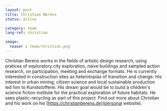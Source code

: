 ```yaml
---
layout: post
title: Christian Berens
status: active

category: team
lang-ref: christian

image:
  teaser : team/christian.png
---
```


Christian Berens works in the fields of artistic design research, using pratices of exploratory city exploration, naive buildings and sampled action research, on participation, meeting and exchange formats. He is currently interested in construction sites as heterotopias of transition and change. His interest in urban mining, citizen science and local sustainable production led him to Kunststofferei. His dream goal would be to build a children's science fiction institute for the practical exploration of future habitats. He sees plastic-recycling as part of this project. Find out more about Christian and his work on his [https://christianberens.de](personal website).


